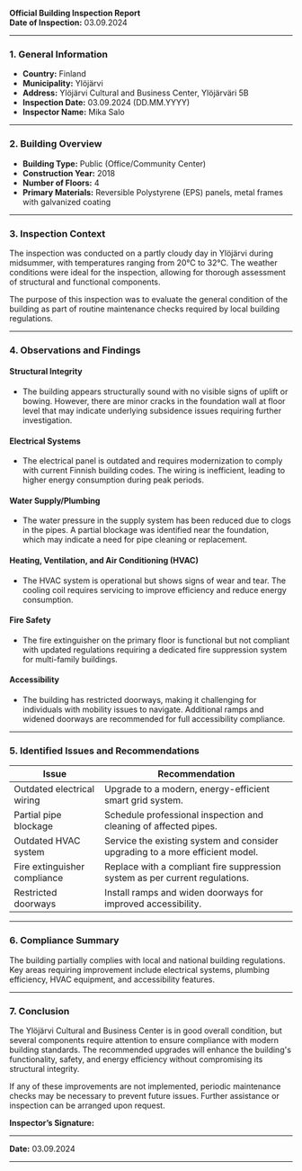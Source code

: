 

**Official Building Inspection Report**  
**Date of Inspection:** 03.09.2024  

---

### **1. General Information**  
- **Country:** Finland  
- **Municipality:** Ylöjärvi  
- **Address:** Ylöjärvi Cultural and Business Center, Ylöjärväri 5B  
- **Inspection Date:** 03.09.2024 (DD.MM.YYYY)  
- **Inspector Name:** Mika Salo  

---

### **2. Building Overview**  
- **Building Type:** Public (Office/Community Center)  
- **Construction Year:** 2018  
- **Number of Floors:** 4  
- **Primary Materials:** Reversible Polystyrene (EPS) panels, metal frames with galvanized coating  

---

### **3. Inspection Context**  
The inspection was conducted on a partly cloudy day in Ylöjärvi during midsummer, with temperatures ranging from 20°C to 32°C. The weather conditions were ideal for the inspection, allowing for thorough assessment of structural and functional components.

The purpose of this inspection was to evaluate the general condition of the building as part of routine maintenance checks required by local building regulations.

---

### **4. Observations and Findings**  

#### **Structural Integrity**  
- The building appears structurally sound with no visible signs of uplift or bowing. However, there are minor cracks in the foundation wall at floor level that may indicate underlying subsidence issues requiring further investigation.

#### **Electrical Systems**  
- The electrical panel is outdated and requires modernization to comply with current Finnish building codes. The wiring is inefficient, leading to higher energy consumption during peak periods.

#### **Water Supply/Plumbing**  
- The water pressure in the supply system has been reduced due to clogs in the pipes. A partial blockage was identified near the foundation, which may indicate a need for pipe cleaning or replacement.

#### **Heating, Ventilation, and Air Conditioning (HVAC)**  
- The HVAC system is operational but shows signs of wear and tear. The cooling coil requires servicing to improve efficiency and reduce energy consumption.

#### **Fire Safety**  
- The fire extinguisher on the primary floor is functional but not compliant with updated regulations requiring a dedicated fire suppression system for multi-family buildings.

#### **Accessibility**  
- The building has restricted doorways, making it challenging for individuals with mobility issues to navigate. Additional ramps and widened doorways are recommended for full accessibility compliance.

---

### **5. Identified Issues and Recommendations**  

| **Issue**                          | **Recommendation**                                                                 |
|-------------------------------------|-----------------------------------------------------------------------------------|
| Outdated electrical wiring           | Upgrade to a modern, energy-efficient smart grid system.                       |
| Partial pipe blockage                | Schedule professional inspection and cleaning of affected pipes.                 |
| Outdated HVAC system               | Service the existing system and consider upgrading to a more efficient model.    |
| Fire extinguisher compliance       | Replace with a compliant fire suppression system as per current regulations.      |
| Restricted doorways                 | Install ramps and widen doorways for improved accessibility.                   |

---

### **6. Compliance Summary**  
The building partially complies with local and national building regulations. Key areas requiring improvement include electrical systems, plumbing efficiency, HVAC equipment, and accessibility features.

---

### **7. Conclusion**  
The Ylöjärvi Cultural and Business Center is in good overall condition, but several components require attention to ensure compliance with modern building standards. The recommended upgrades will enhance the building's functionality, safety, and energy efficiency without compromising its structural integrity.

If any of these improvements are not implemented, periodic maintenance checks may be necessary to prevent future issues. Further assistance or inspection can be arranged upon request.

**Inspector’s Signature:**  
_________________________  
**Date:** 03.09.2024  

---